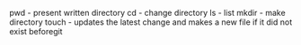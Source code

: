 pwd - present written directory
cd - change directory
ls - list
mkdir - make directory
touch - updates the latest change and makes a new file if it did not exist beforegit 
